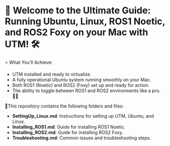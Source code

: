 # 🚀 Welcome to the Ultimate Guide: Running Ubuntu, Linux, ROS1 Noetic, and ROS2 Foxy on your Mac with UTM! 🛠️

⭐️ What You’ll Achieve:
- UTM installed and ready to virtualize.
- A fully operational Ubuntu system running smoothly on your Mac.
- Both ROS1 (Noetic) and ROS2 (Foxy) set up and ready for action.
- The ability to toggle between ROS1 and ROS2 environments like a pro. 🧑‍💻

💢This repository contains the following folders and files:
- **SettingUp_Linux.md**: Instructions for setting up UTM, Ubuntu, and Linux.
- **Installing_ROS1.md**: Guide for installing ROS1 Noetic.
- **Installing_ROS2.md**: Guide for installing ROS2 Foxy.
- **Troubleshooting.md**: Common issues and troubleshooting steps.
